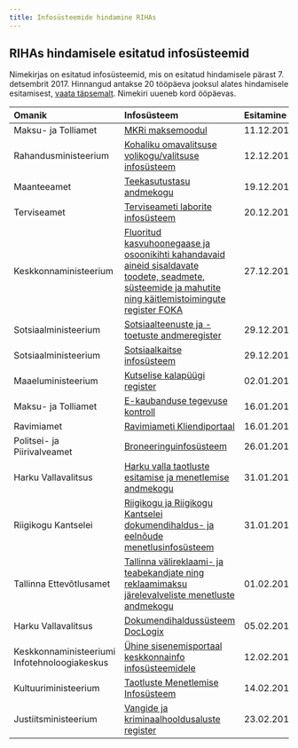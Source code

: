 ```yaml
---
title: Infosüsteemide hindamine RIHAs
---
```

## RIHAs hindamisele esitatud infosüsteemid

Nimekirjas on esitatud infosüsteemid, mis on esitatud hindamisele pärast 7. detsembrit 2017. Hinnangud antakse 20 tööpäeva jooksul alates hindamisele esitamisest, [vaata täpsemalt](RIHAs-hindamine). Nimekiri uueneb kord ööpäevas.

| Omanik | Infosüsteem |  Esitamine | Tähtaeg |
|:--- |:--- |:--- |:---|
| Maksu- ja Tolliamet | [MKRi maksemoodul](https://www.riha.ee/Systems/Vaata/MKRMM) | 11.12.2017 | 11.01.2018 |
| Rahandusministeerium | [Kohaliku omavalitsuse volikogu/valitsuse infosüsteem](https://www.riha.ee/Systems/Vaata/volis) | 12.12.2017 | 12.01.2018 |
| Maanteeamet | [Teekasutustasu andmekogu](https://www.riha.ee/Systems/Vaata/tkt) | 19.12.2017 | 19.01.2018 |
| Terviseamet | [Terviseameti laborite infosüsteem](https://www.riha.ee/Systems/Vaata/talis) | 20.12.2017 | 22.01.2018 |
| Keskkonnaministeerium | [Fluoritud kasvuhoonegaase ja osoonikihti kahandavaid <br> aineid sisaldavate toodete, seadmete, süsteemide ja mahutite ning käitlemistoimingute register FOKA](https://www.riha.ee/Systems/Vaata/foka) | 27.12.2017 | 25.01.2018 |
| Sotsiaalministeerium | [Sotsiaalteenuste ja -toetuste andmeregister](https://www.riha.ee/Systems/Vaata/star) | 29.12.2017 | 29.01.2018 |
| Sotsiaalministeerium | [Sotsiaalkaitse infosüsteem](https://www.riha.ee/Systems/Vaata/skais) | 29.12.2017 | 29.01.2018 |
| Maaeluministeerium | [Kutselise kalapüügi register](https://www.riha.ee/Systems/Vaata/kir.agri) | 02.01.2018 | 30.01.2018 |
| Maksu- ja Tolliamet | [E-kaubanduse tegevuse kontroll](https://www.riha.ee/Systems/Vaata/EKAUB) | 16.01.2018 | 13.02.2018 |
| Ravimiamet | [Ravimiameti Kliendiportaal](https://www.riha.ee/Systems/Vaata/rakp) | 16.01.2018 | 13.02.2018 |
| Politsei- ja Piirivalveamet | [Broneeringuinfosüsteem](https://www.riha.ee/Systems/Vaata/briis) | 26.01.2018 | 23.02.2018 |
| Harku Vallavalitsus | [Harku valla taotluste esitamise ja menetlemise andmekogu](https://www.riha.ee/Infosüsteemid/Vaata/75014132-spoku) | 31.01.2018 | 28.02.2018 |
| Riigikogu Kantselei | [Riigikogu ja Riigikogu Kantselei dokumendihaldus- ja eelnõude menetlusinfosüsteem](https://www.riha.ee/Infosüsteemid/Vaata/EMS) | 31.01.2018 | 28.02.2018 |
| Tallinna Ettevõtlusamet | [Tallinna välireklaami- ja teabekandjate ning reklaamimaksu järelevalveliste menetluste andmekogu](https://www.riha.ee/Infosüsteemid/Vaata/tlntera) | 01.02.2018 | 01.03.2018 |
| Harku Vallavalitsus | [Dokumendihaldussüsteem DocLogix](https://www.riha.ee/Infosüsteemid/Vaata/harku-vallavalitsuse-doclogix) | 05.02.2018 | 05.03.2018 |
| Keskkonnaministeeriumi Infotehnoloogiakeskus | [Ühine sisenemisportaal keskkonnainfo infosüsteemidele](https://www.riha.ee/Infosüsteemid/Vaata/sso-keskkonnainfo) | 12.02.2018 | 12.03.2018 |
| Kultuuriministeerium | [Taotluste Menetlemise Infosüsteem](https://www.riha.ee/Infosüsteemid/Vaata/TMS) | 14.02.2018 | 14.03.2018 |
|Justiitsministeerium | [Vangide ja kriminaalhooldusaluste register](https://www.riha.ee/Infosüsteemid/Vaata/kir) | 23.02.2018 | 23.03.2018 |
